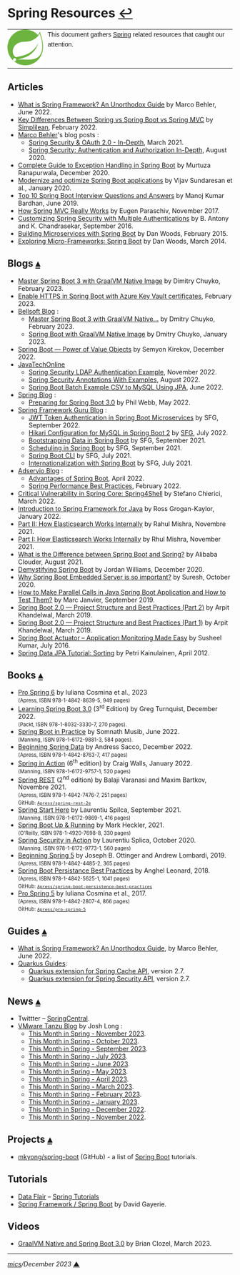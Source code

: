 # <span id="top">Spring Resources</span> <span style="size:30%;"><a href="README.md">↩</a></span>

<table style="font-family:Helvetica,Arial;line-height:1.6;">
  <tr>
  <td style="border:0;padding:0 10px 0 0;max-width:90px;">
    <a href="https://spring.io/" rel="external"><img style="border:0;width:90px;" src="docs/images/spring-icon.svg" alt="Spring project"/></a>
  </td>
  <td style="border:0;padding:0;vertical-align:text-top;">
    This document gathers <a href="https://spring.io/" rel="external">Spring</a> related resources that caught our attention.
  </td>
  </tr>
</table>

## <span id="articles">Articles</span>

- [What is Spring Framework? An Unorthodox Guide](https://www.marcobehler.com/guides/spring-framework) by Marco Behler, June 2022.
- [Key Differences Between Spring vs Spring Boot vs Spring MVC](https://www.simplilearn.com/tutorials/spring-boot-tutorial/spring-vs-spring-boot) by [Simplilean](https://www.simplilearn.com), February 2022.
- [Marco Behler](https://www.marcobehler.com/)'s blog posts : 
  - [Spring Security & OAuth 2.0 - In-Depth](https://www.marcobehler.com/guides/spring-security-oauth2), March 2021.
  - [Spring Security: Authentication and Authorization In-Depth](https://www.marcobehler.com/guides/spring-security), August 2020.
- [Complete Guide to Exception Handling in Spring Boot][article_ranapurwala] by Murtuza Ranapurwala, December 2020.
- [Modernize and optimize Spring Boot applications][article_sundaresan] by Vijav Sundaresan et al., January 2020.
- [Top 10 Spring Boot Interview Questions and Answers][article_bardhan] by Manoj Kumar Bardhan, June 2019.
- [How Spring MVC Really Works][article_paraschiv] by Eugen Paraschiv, November 2017.
- [Customizing Spring Security with Multiple Authentications][article_antony] by B. Antony and K. Chandrasekar, September 2016.
- [Building Microservices with Spring Boot][article_woods2015] by Dan Woods, February 2015.
- [Exploring Micro-Frameworks: Spring Boot][article_woods2014] by Dan Woods, March 2014.

## <span id="blogs">Blogs</span> [**&#x25B4;**](#top)

- [Master Spring Boot 3 with GraalVM Native Image](https://bell-sw.com/blog/master-spring-boot-3-with-graalvm-native-image/) by Dimitry Chuyko, February 2023.
- [Enable HTTPS in Spring Boot with Azure Key Vault certificates](https://learn.microsoft.com/en-us/azure/developer/java/spring-framework/configure-spring-boot-starter-java-app-with-azure-key-vault-certificates), February 2023.
- [Bellsoft Blog](https://bell-sw.com/blog/) :
  - [Master Spring Boot 3 with GraalVM Native...](https://bell-sw.com/blog/master-spring-boot-3-with-graalvm-native-image/) by Dmitry Chuyko, February 2023.
  - [Spring Boot with GraalVM Native Image](https://bell-sw.com/blog/spring-boot-with-graalvm-native-image-performance-compatibility-migration/) by Dmitry Chuyko, January 2023.
- [Spring Boot — Power of Value Objects](https://dev.to/kirekov/spring-boot-power-of-value-objects-1oah) by Semyon Kirekov, December 2022.
- [JavaTechOnline](https://javatechonline.com/?s=Spring)
  - [Spring Security LDAP Authentication Example](https://javatechonline.com/spring-security-ldap-authentication-example/), November 2022.
  - [Spring Security Annotations With Examples](https://javatechonline.com/spring-security-annotations/), August 2022.
  - [Spring Boot Batch Example CSV to MySQL Using JPA](https://javatechonline.com/spring-boot-batch-example-csv-to-mysql-using-jpa/), June 2022.
- [Spring Blog](https://spring.io/blog) :
  - [Preparing for Spring Boot 3.0](https://spring.io/blog/2022/05/24/preparing-for-spring-boot-3-0) by Phil Webb, May 2022.
- [Spring Framework Guru Blog](https://springframework.guru/blog/) :
  - [JWT Token Authentication in Spring Boot Microservices](https://springframework.guru/jwt-authentication-in-spring-microservices-jwt-token/) by SFG, September 2022. 
  - [Hikari Configuration for MySQL in Spring Boot 2](https://springframework.guru/hikari-configuration-for-mysql-in-spring-boot-2/) by [SFG](https://springframework.guru/author/sfg-contributor/), July 2022.
  - [Bootstrapping Data in Spring Boot](https://springframework.guru/bootstrapping-data-in-spring-boot/) by SFG, September 2021.
  - [Scheduling in Spring Boot](https://springframework.guru/bootstrapping-data-in-spring-boot/) by SFG, September 2021.
  - [Spring Boot CLI](https://springframework.guru/spring-boot-cli/) by SFG, July 2021.
  - [Internationalization with Spring Boot](https://springframework.guru/internationalization-with-spring-boot/) by SFG, July 2021.
- [Adservio Blog](https://www.adservio.fr) :
  - [Advantages of Spring Boot](https://www.adservio.fr/post/advantages-of-spring-boot), April 2022.
  - [Spring Performance Best Practices](https://www.adservio.fr/post/spring-performance-best-practices), February 2022.
- [Critical Vulnerability in Spring Core: Spring4Shell](https://sysdig.com/blog/cve-2022-22965-spring-core-spring4shell/) by Stefano Chierici, March 2022.
- [Introduction to Spring Framework for Java][blog_grogan] by Ross Grogan-Kaylor, January 2022.
- [Part II: How Elasticsearch Works Internally](https://buildatscale.tech/elasticsearch-internals/) by Rahul Mishra, Novembre 2021.
- [Part I: How Elasticsearch Works Internally](https://buildatscale.tech/how-elasticsearch-works-internally/) by Rhul Mishra, November 2021.
- [What is the Difference between Spring Boot and Spring?][blog_alibaba] by Alibaba Clouder, August 2021.
- [Demystifying Spring Boot][blog_williams] by Jordan Williams, December 2020.
- [Why Spring Boot Embedded Server is so important?][blog_suresh] by Suresh, October 2020.
- [How to Make Parallel Calls in Java Spring Boot Application and How to Test Them?][blog_janvier] by Marc Janvier, September 2019.
- [Spring Boot 2.0 — Project Structure and Best Practices (Part 2)][blog_khandelwal_2] by Arpit Khandelwal, March 2019.
- [Spring Boot 2.0 — Project Structure and Best Practices (Part 1)][blog_khandelwal_1] by Arpit Khandelwal, March 2019.
- [Spring Boot Actuator – Application Monitoring Made Easy][blog_kumar] by Susheel Kumar, July 2016.
- [Spring Data JPA Tutorial: Sorting](https://www.petrikainulainen.net/programming/spring-framework/spring-data-jpa-tutorial-part-six-sorting/) by Petri Kainulainen, April 2012.

## <span id="books">Books</span> [**&#x25B4;**](#top)

- [Pro Spring 6][book_cosmina_6] by Iuliana Cosmina et al., 2023<br/><span style="font-size:80%;">(Apress, ISBN 978-1-4842-8639-5, 949 pages)</span>
- [Learning Spring Boot 3.0][book_turnquist] (3<sup>rd</sup> Edition) by Greg Turnquist, December 2022.<br/><span style="font-size:80%;">(Packt, ISBN 978-1-8032-3330-7, 270 pages).</span>
- [Spring Boot in Practice][book_musib] by Somnath Musib, June 2022.<br/><span style="font-size:80%;">(Manning, ISBN 978-1-6172-9881-3, 584 pages).</span>
- [Beginning Spring Data][book_sacco] by Andress Sacco, December 2022.<br/><span style="font-size:80%;">(Apress, ISBN 978-1-4842-8763-7, 417 pages)</span>
- [Spring in Action][book_walls] (6<sup>th</sup> edition) by Craig Walls, January 2022.<br/><span style="font-size:80%;">(Manning, ISBN 978-1-6172-9757-1, 520 pages)</span>
- [Spring REST][book_varanasi] (2<sup>nd</sup> edition) by Balaji Varanasi and Maxim Bartkov, Novembre 2021.<br/><span style="font-size:80%;">(Apress, ISBN 978-1-4842-7476-7, 251 pages)<br/>GitHub: [`Apress/spring-rest-2e`][Apress/spring-rest-2e]</span>
- [Spring Start Here][book_spilca2] by Laurentiu Spilca, September 2021.<br/><span style="font-size:80%;">(Manning, ISBN 978-1-6172-9869-1, 416 pages)</span>
- [Spring Boot Up &amp; Running][book_heckler] by Mark Heckler, 2021.<br/><span style="font-size:80%;">(O'Reilly, ISBN 978-1-4920-7698-8, 330 pages)</span>
- [Spring Security in Action][book_spilca] by Laurentiu Splica, October 2020.<br/><span style="font-size:80%;">(Manning, ISBN 978-1-6172-9773-1, 560 pages)</span>
- [Beginning Spring 5][book_ottinger] by Joseph B. Ottinger and Andrew Lombardi, 2019.<br/><span style="font-size:80%;">(Apress, ISBN 978-1-4842-4485-2, 365 pages)</span>
- [Spring Boot Persistance Best Practices][book_leonard] by Anghel Leonard, 2018.<br/><span style="font-size:80%;">(Apress, ISBN 978-1-4842-5625-1, 1041 pages)<br/>GitHub: <a href="https://github.com/Apress/spring-boot-persistence-best-practices"><code>Apress/spring-boot-persistence-best-practices</code></a></span>
- [Pro Spring 5][book_cosmina_5] by Iuliana Cosmina et al., 2017.<br/><span style="font-size:80%;">(Apress, ISBN 978-1-4842-2807-4, 866 pages)<br/>GitHub: <a href="https://github.com/Apress/pro-spring-5"><code>Apress/pro-spring-5</code></a></span>

## <span id="guides">Guides</span> [**&#x25B4;**](#top)

- [What is Spring Framework? An Unorthodox Guide](https://www.marcobehler.com/guides/spring-framework), by Marco Behler, June 2022.
- [Quarkus Guides](https://quarkus.io/guides/):
  - [Quarkus extension for Spring Cache API][guide_quarkus_cache], version 2.7.
  - [Quarkus extension for Spring Security API][guide_quarkus_security], version 2.7.

## <span id="news">News</span> [**&#x25B4;**](#top)

- Twittter &ndash; [SpringCentral](https://twitter.com/springcentral).
- [VMware Tanzu Blog](https://tanzu.vmware.com/blog) by Josh Long :
  - [This Month in Spring - November 2023](https://tanzu.vmware.com/content/blog/this-month-in-spring-november-2023).
  - [This Month in Spring - October 2023](https://tanzu.vmware.com/content/blog/this-month-in-spring-october-2023).
  - [This Month in Spring - September 2023](https://tanzu.vmware.com/content/blog/this-month-in-spring-september-2023).
  - [This Month in Spring - July 2023](https://tanzu.vmware.com/content/blog/this-month-in-spring-july-2023).
  - [This Month in Spring - June 2023](https://tanzu.vmware.com/content/blog/this-month-in-spring-june-2023).
  - [This Month in Spring - May 2023](https://tanzu.vmware.com/content/blog/this-month-in-spring-may-2023).
  - [This Month in Spring - April 2023](https://tanzu.vmware.com/content/blog/this-month-in-spring-april-2023).
  - [This Month in Spring - March 2023](https://tanzu.vmware.com/content/blog/this-month-in-spring-march-2023).
  - [This Month in Spring - February 2023](https://tanzu.vmware.com/content/blog/this-month-in-spring-february-2023).
  - [This Month in Spring - January 2023](https://tanzu.vmware.com/content/blog/this-month-in-spring-january-2023).
  - [This Month in Spring - December 2022](https://tanzu.vmware.com/content/blog/this-month-in-spring-december-2022).
  - [This Month in Spring - November 2022](https://tanzu.vmware.com/content/blog/this-month-in-spring-november-2022).

## <span id="projects">Projects</span> [**&#x25B4;**](#top)

- [mkyong/spring-boot][project_mkyong] (GitHub) - a list of [Spring Boot] tutorials.

## <span id="tutorials">Tutorials</span>

- [Data Flair](https://data-flair.training/) &ndash; [Spring Tutorials](https://data-flair.training/blogs/spring-tutorials-home/)
- [Spring Framework / Spring Boot](https://gayerie.dev/docs/spring/) by David Gayerie.

## <span id="videos">Videos</span>

- [GraalVM Native and Spring Boot 3.0](https://www.youtube.com/watch?v=5aZtF5stYeU) by Brian Clozel, March 2023.

***

*[mics](https://lampwww.epfl.ch/~michelou/)/December 2023* [**&#9650;**](#top)
<span id="bottom">&nbsp;</span>

<!-- link refs -->

[Apress/spring-rest-2e]: https://github.com/Apress/spring-rest-2e
[article_antony]: https://tech.ebayinc.com/engineering/customizing-spring-security-with-multiple-authentications/
[article_bardhan]: https://dzone.com/articles/top-10-spring-boot-interview-questions?utm_source=dzone&utm_medium=article&utm_campaign=spring-boot-content-cluster
[article_paraschiv]: https://dzone.com/articles/how-spring-mvc-really-works
[article_ranapurwala]: https://reflectoring.io/spring-boot-exception-handling/
[article_sundaresan]: https://developer.ibm.com/articles/modernize-and-optimize-spring-boot-applications/
[article_woods2015]: https://www.infoq.com/articles/boot-microservices/
[article_woods2014]: https://www.infoq.com/articles/microframeworks1-spring-boot/
[blog_alibaba]: https://www.alibabacloud.com/blog/what-is-the-difference-between-spring-boot-and-spring_598036
[blog_grogan]: https://blogs.perficient.com/2022/01/20/introduction-to-spring-framework/
[blog_janvier]: https://www.sipios.com/blog-tech/how-to-make-parallel-calls-in-java-springboot-application-and-how-to-test-them
[blog_khandelwal_1]: https://medium.com/the-resonant-web/spring-boot-2-0-starter-kit-part-1-23ddff0c7da2
[blog_khandelwal_2]: https://medium.com/the-resonant-web/spring-boot-2-0-project-structure-and-best-practices-part-2-7137bdcba7d3
[blog_kumar]: https://blogs.perficient.com/2016/07/16/spring-boot-actuator-application-monitoring-made-easy/
[blog_suresh]: https://suresh-stalin.medium.com/why-embedded-server-is-so-important-a4952491ac78
[blog_williams]: https://betterprogramming.pub/demystifying-spring-boot-245e71feffc0
[book_cosmina_5]: https://link.springer.com/book/10.1007/978-1-4842-2808-1
[book_cosmina_6]: https://link.springer.com/book/10.1007/978-1-4842-8640-1
[book_heckler]: https://www.oreilly.com/library/view/spring-boot-up/9781492076971/
[book_leonard]: https://link.springer.com/book/10.1007/978-1-4842-5626-8
[book_musib]: https://www.manning.com/books/spring-boot-in-practice
[book_ottinger]: https://link.springer.com/book/10.1007/978-1-4842-4486-9
[book_sacco]: https://link.springer.com/book/10.1007/978-1-4842-8764-4
[book_spilca]: https://www.manning.com/books/spring-security-in-action
[book_spilca2]: https://www.manning.com/books/spring-start-here
[book_turnquist]: https://www.packtpub.com/product/learning-spring-boot-30-third-edition/9781803233307
[book_varanasi]: https://link.springer.com/book/10.1007/978-1-4842-7477-4
[book_walls]: https://www.manning.com/books/spring-in-action-sixth-edition
[guide_quarkus_cache]: https://quarkus.io/guides/spring-cache
[guide_quarkus_security]: https://quarkus.io/guides/spring-security
[project_mkyong]: https://github.com/mkyong/spring-boot
[spring boot]: https://spring.io/projects/spring-boot
